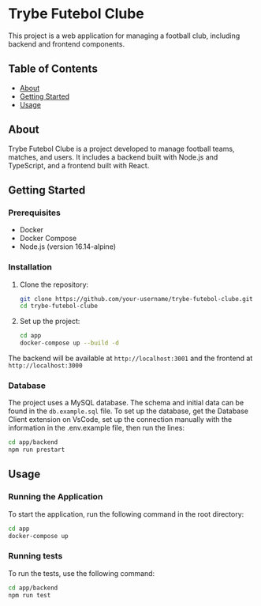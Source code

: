 # Trybe Futebol Clube

This project is a web application for managing a football club, including backend and frontend components.

## Table of Contents

- [About](#about)
- [Getting Started](#getting-started)
- [Usage](#usage)

## About

Trybe Futebol Clube is a project developed to manage football teams, matches, and users. It includes a backend built with Node.js and TypeScript, and a frontend built with React.

## Getting Started

### Prerequisites

- Docker
- Docker Compose
- Node.js (version 16.14-alpine)

### Installation

1. Clone the repository:
    ```sh
    git clone https://github.com/your-username/trybe-futebol-clube.git
    cd trybe-futebol-clube
    ```
2. Set up the project:
     ```sh
     cd app
     docker-compose up --build -d
     ```
The backend will be available at ```http://localhost:3001``` and the frontend at ```http://localhost:3000```

### Database

The project uses a MySQL database. The schema and initial data can be found in the `db.example.sql` file. To set up the database, get the Database Client extension on VsCode, set up the connection manually with the information in the .env.example file, then run the lines:
```sh
cd app/backend
npm run prestart
```

## Usage

### Running the Application

To start the application, run the following command in the root directory:
```sh
cd app
docker-compose up
```
### Running tests

To run the tests, use the following command:  
```sh
cd app/backend
npm run test
```
